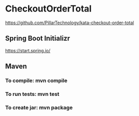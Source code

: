 # CheckoutOrderTotal

https://github.com/PillarTechnology/kata-checkout-order-total

## Spring Boot Initializr
https://start.spring.io/

## Maven
### To compile: mvn compile
### To run tests: mvn test
### To create jar: mvn package

